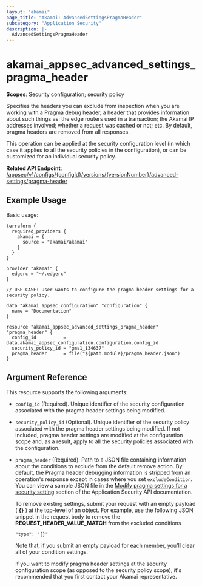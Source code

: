 ```yaml
---
layout: "akamai"
page_title: "Akamai: AdvancedSettingsPragmaHeader"
subcategory: "Application Security"
description: |-
  AdvancedSettingsPragmaHeader
---
```


# akamai_appsec_advanced_settings_pragma_header

**Scopes**: Security configuration; security policy

Specifies the headers you can exclude from inspection when you are working with a Pragma debug header, a header that provides information about such things as: the edge routers used in a transaction; the Akamai IP addresses involved; whether a request was cached or not; etc. By default, pragma headers are removed from all responses.

This operation can be applied at the security configuration level (in which case it applies to all the security policies in the configuration), or can be customized for an individual security policy.

**Related API Endpoint**: [/appsec/v1/configs/{configId}/versions/{versionNumber}/advanced-settings/pragma-header](https://developer.akamai.com/api/cloud_security/application_security/v1.html#putpragmaheaderpolicy)

## Example Usage

Basic usage:

```
terraform {
  required_providers {
    akamai = {
      source = "akamai/akamai"
    }
  }
}

provider "akamai" {
  edgerc = "~/.edgerc"
}

// USE CASE: User wants to configure the pragma header settings for a security policy.

data "akamai_appsec_configuration" "configuration" {
  name = "Documentation"
}

resource "akamai_appsec_advanced_settings_pragma_header" "pragma_header" {
  config_id          = data.akamai_appsec_configuration.configuration.config_id
  security_policy_id = "gms1_134637"
  pragma_header      = file("${path.module}/pragma_header.json")
}
```

## Argument Reference

This resource supports the following arguments:

- `config_id` (Required). Unique identifier of the security configuration associated with the pragma header settings being modified.

- `security_policy_id` (Optional). Unique identifier of the security policy associated with the pragma header settings being modified. If not included, pragma header settings are modified at the configuration scope and, as a result, apply to all the security policies associated with the configuration.

- `pragma_header` (Required). Path to a JSON file containing information about the conditions to exclude from the default remove action. By default, the Pragma header debugging information is stripped from an operation's response except in cases where you set `excludeCondition`. You can view a sample JSON file in the [Modify pragma settings for a security setting](https://developer.akamai.com/api/cloud_security/application_security/v1.html#putpragmaheaderconfiguration) section of the Application Security API documentation.

  To remove existing settings, submit your request with an empty payload ( **{}** ) at the top-level of an object. For example, use the following JSON snippet in the request body to remove the **REQUEST_HEADER_VALUE_MATCH** from the excluded conditions

  `"type": "{}"`

  Note that, if you submit an empty payload for each member, you'll clear all of your condition settings.

  If you want to modify pragma header settings at the security configuration scope (as opposed to the security policy scope), it's recommended that you first contact your Akamai representative.

